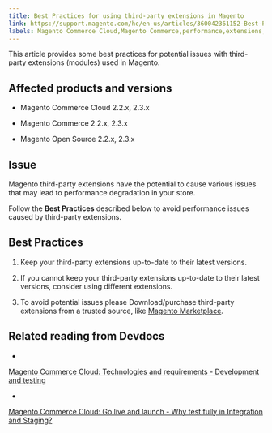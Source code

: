 ```yaml
---
title: Best Practices for using third-party extensions in Magento
link: https://support.magento.com/hc/en-us/articles/360042361152-Best-Practices-for-using-third-party-extensions-in-Magento
labels: Magento Commerce Cloud,Magento Commerce,performance,extensions,3rd-party extensions,best practices,2.3.x,third-party extensions,2.2.x
---
```


This article provides some best practices for potential issues with third-party extensions (modules) used in Magento.

## Affected products and versions

* Magento Commerce Cloud 2.2.x, 2.3.x

* Magento Commerce 2.2.x, 2.3.x

* Magento Open Source 2.2.x, 2.3.x

## Issue

Magento third-party extensions have the potential to cause various issues that may lead to performance degradation in your store.

Follow the **Best Practices** described below to avoid performance issues caused by third-party extensions.

## Best Practices

1. Keep your third-party extensions up-to-date to their latest versions.

1. If you cannot keep your third-party extensions up-to-date to their latest versions, consider using different extensions.

1. To avoid potential issues please Download/purchase third-party extensions from a trusted source, like [Magento Marketplace](https://marketplace.magento.com/extensions.html "Follow link").

## Related reading from Devdocs

* 
[Magento Commerce Cloud: Technologies and requirements - Development and testing](https://devdocs.magento.com/cloud/requirements/cloud-requirements.html#cloud-req-devtest "Follow link")

* 
[Magento Commerce Cloud: Go live and launch - Why test fully in Integration and Staging?](https://devdocs.magento.com/cloud/live/live.html#whytest "Follow link")

